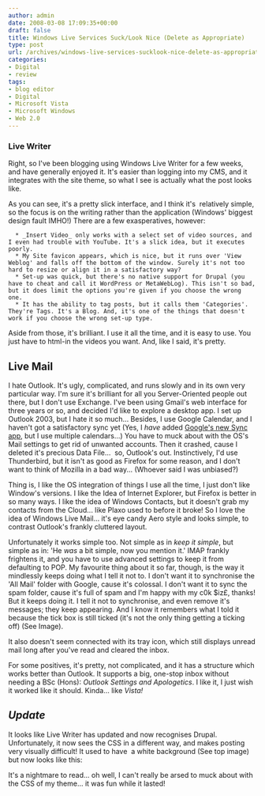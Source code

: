 ```yaml
---
author: admin
date: 2008-03-08 17:09:35+00:00
draft: false
title: Windows Live Services Suck/Look Nice (Delete as Appropriate)
type: post
url: /archives/windows-live-services-sucklook-nice-delete-as-appropriate/
categories:
- Digital
- review
tags:
- blog editor
- Digital
- Microsoft Vista
- Microsoft Windows
- Web 2.0
---
```


### Live Writer



Right, so I've been blogging using Windows Live Writer for a few weeks, and have generally enjoyed it. It's easier than logging into my CMS, and it integrates with the site theme, so what I see is actually what the post looks like.

As you can see, it's a pretty slick interface, and I think it's  relatively simple, so the focus is on the writing rather than the application (Windows' biggest design fault IMHO!) There are a few exasperatives, however:




      * _Insert Video_ only works with a select set of video sources, and I even had trouble with YouTube. It's a slick idea, but it executes poorly.
      * My Site favicon appears, which is nice, but it runs over 'View Weblog' and falls off the bottom of the window. Surely it's not too hard to resize or align it in a satisfactory way?
      * Set-up was quick, but there's no native support for Drupal (you have to cheat and call it WordPress or MetaWebLog). This isn't so bad, but it does limit the options you're given if you choose the wrong one.
      * It has the ability to tag posts, but it calls them 'Categories'. They're Tags. It's a Blog. And, it's one of the things that doesn't work if you choose the wrong set-up type.


Aside from those, it's brilliant. I use it all the time, and it is easy to use. You just have to html-in the videos you want. And, like I said, it's pretty.



## Live Mail



I hate Outlook. It's ugly, complicated, and runs slowly and in its own very particular way. I'm sure it's brilliant for all you Server-Oriented people out there, but I don't use Exchange. I've been using Gmail's web interface for three years or so, and decided I'd like to explore a desktop app. I set up Outlook 2003, but I hate it so much... Besides, I use Google Calendar, and I haven't got a satisfactory sync yet (Yes, I _have_ added [Google's new Sync app](http://googleblog.blogspot.com/2008/03/google-calendar-sync.html), but I use multiple calendars...) You have to muck about with the OS's Mail settings to get rid of unwanted accounts. Then it crashed, cause I deleted it's precious Data File...  so, Outlook's out. Instinctively, I'd use Thunderbird, but it isn't as good as Firefox for some reason, and I don't want to think of Mozilla in a bad way... (Whoever said I was unbiased?)

Thing is, I like the OS integration of things I use all the time, I just don't like Window's versions. I like the Idea of Internet Explorer, but Firefox is better in so many ways. I like the idea of Windows Contacts, but it doesn't grab my contacts from the Cloud... like Plaxo used to before it broke! So I love the idea of Windows Live Mail... it's eye candy Aero style and looks simple, to contrast Outlook's frankly cluttered layout.

Unfortunately it works simple too. Not simple as in _keep it simple_, but  simple as in: 'He _was_ a bit simple, now you mention it.' IMAP frankly frightens it, and you have to use advanced settings to keep it from defaulting to POP. My favourite thing about it so far, though, is the way it mindlessly keeps doing what I tell it not to. I don't want it to synchronise the 'All Mail' folder with Google, cause it's colossal. I don't want it to sync the spam folder, cause it's full of spam and I'm happy with my c0k $iz£, thanks! But it keeps doing it. I tell it not to synchronise, and even remove it's messages; they keep appearing. And I know it remembers what I told it because the tick box is still ticked (it's not the only thing getting a ticking off) (See Image).

It also doesn't seem connected with its tray icon, which still displays unread mail long after you've read and cleared the inbox.

For some positives, it's pretty, not complicated, and it has a structure which works better than Outlook. It supports a big, one-stop inbox without needing a BSc (Hons): _Outlook Settings and Apologetics_. I like it, I just wish it worked like it should. Kinda... like _Vista!_



## _Update_



It looks like Live Writer has updated and now recognises Drupal. Unfortunately, it now sees the CSS in a different way, and makes posting very visually difficult! It used to have  a white background (See top image) but now looks like this:

It's a nightmare to read... oh well, I can't really be arsed to muck about with the CSS of my theme... it was fun while it lasted!
